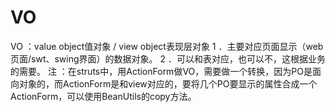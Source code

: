 ﻿# VO

VO ：value object值对象 / view object表现层对象 
1 ．主要对应页面显示（web页面/swt、swing界面）的数据对象。 
2 ．可以和表对应，也可以不，这根据业务的需要。 
注 ：在struts中，用ActionForm做VO，需要做一个转换，因为PO是面向对象的，而ActionForm是和view对应的，要将几个PO要显示的属性合成一个ActionForm，可以使用BeanUtils的copy方法。
